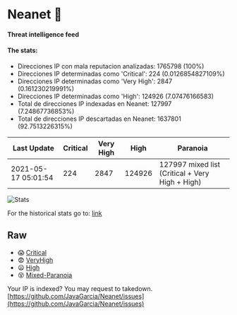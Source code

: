 # Neanet :hocho:
#### Threat intelligence feed
#### The stats:

- Direcciones IP con mala reputacion analizadas: 1765798 (100%)
- Direcciones IP determinadas como 'Critical':  224 (0.0126854827109%)
- Direcciones IP determinadas como 'Very High':  2847 (0.161230219991%)
- Direcciones IP determinadas como 'High':  124926 (7.07476166583)
- Total de direcciones IP indexadas en Neanet:  127997 (7.24867736853%)
- Total de direcciones IP descartadas en Neanet:  1637801 (92.7513226315%)

| Last Update | Critical | Very High | High | Paranoia |
| --- | --- | --- | --- | --- |
| 2021-05-17 05:01:54 | 224 | 2847 | 124926 | 127997 mixed list (Critical + Very High + High)|

![Stats](https://docs.google.com/spreadsheets/d/e/2PACX-1vSnaNMIXVabIpDJjufMlzH7poXnshF3mgd8Is1g9ytUEzVsP5my4Trn8f-xkoLLQ38xpL3HtmUexLo6/pubchart?oid=501124687&format=image)

For the historical stats go to: [link](/stats.csv)
## Raw
- :scream: [Critical](https://raw.githubusercontent.com/JavaGarcia/Neanet/master/blacklists/neanet_critical.txt)
- :fearful: [VeryHigh](https://raw.githubusercontent.com/JavaGarcia/Neanet/master/blacklists/neanet_veryHigh.txtt)
- :frowning: [High](https://raw.githubusercontent.com/JavaGarcia/Neanet/master/blacklists/neanet_high.txt)
- :dizzy_face: [Mixed-Paranoia](https://raw.githubusercontent.com/JavaGarcia/Neanet/master/blacklists/neanet_all.txt)


Your IP is indexed? You may request to takedown. [https://github.com/JavaGarcia/Neanet/issues](https://github.com/JavaGarcia/Neanet/issues)






















































































































































































































































































































































































































































































































































































































































































































































































































































































































































































































































































































































































































































































































































































































































































































































































































































































































































































































































































































































































































































































































































































































































































































































































































































































































































































































































































































































































































































































































































































































































































































































































































































































































































































































































































































































































































































































































































































































































































































































































































































































































































































































































































































































































































































































































































































































































































































































































































































































































































































































































































































































































































































































































































































































































































































































































































































































































































































































































































































































































































































































































































































































































































































































































































































































































































































































